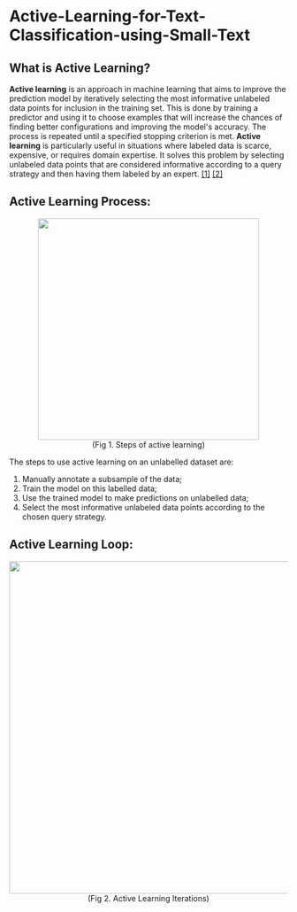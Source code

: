 # Active-Learning-for-Text-Classification-using-Small-Text

## What is **Active Learning**?
**Active learning** is an approach in machine learning that aims to improve the prediction model by iteratively selecting the most informative unlabeled data points for inclusion in the training set. 
This is done by training a predictor and using it to choose examples that will increase the chances of finding better configurations and improving the model's accuracy. The process is repeated until a specified stopping criterion is met. 
**Active learning** is particularly useful in situations where labeled data is scarce, expensive, or requires domain expertise. 
It solves this problem by selecting unlabeled data points that are considered informative according to a query strategy and then having them labeled by an expert. [[1]](https://arxiv.org/pdf/1905.10336.pdf)
 [[2]](https://arxiv.org/pdf/2107.10314.pdf)

## Active Learning Process:

<p align="center" >
  <img src="https://lh3.googleusercontent.com/drive-viewer/AAOQEOQRxCx2m6-J_ePwYcySydc9G49PtM8K8k0kmN7EeO5SzFx3B3DWkgYOOHXXdqhntWEzA6IbHiwq1gLPbf8Qy-TlelqKeA=w1234-h961" width="400">
  <br>
  (Fig 1. Steps of active learning)
</p>

The steps to use active learning on an unlabelled dataset are: 
1. Manually annotate a subsample of the data;
2. Train the model on this labelled data;
3. Use the trained model to make predictions on unlabelled data;
4. Select the most informative unlabeled data points according to the chosen query strategy.

## Active Learning Loop:
<p align="center" >
  <img src="https://lh3.googleusercontent.com/u/2/drive-viewer/AAOQEOROg4eT3g41F_OpaqlGOwNilXvHEj4DcQoSG8WBnCgbuM4LKk8KEWqRRWf4GviP1ARS4D1u9igaeLhXnQqBeH-pUvsvRQ=w1920-h961" width="600">
  <br>
  (Fig 2. Active Learning Iterations)
</p>
